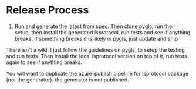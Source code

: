 # Release Process

1. Run and generate the latest from spec. Then clone pygls, run their setup, then install the generated lsprotocol, run tests and see if anything breaks. If something breaks it is likely in pygls, just update and ship

There isn't a wiki. I just follow the guidelines on pygls, to setup the testing and run tests. Then install the local lsprotocol version on top of it, run tests again to see if anything breaks.

You will want to duplicate the azure-publish pipeline for lsprotocol package (not the generator). the generator is not published.

